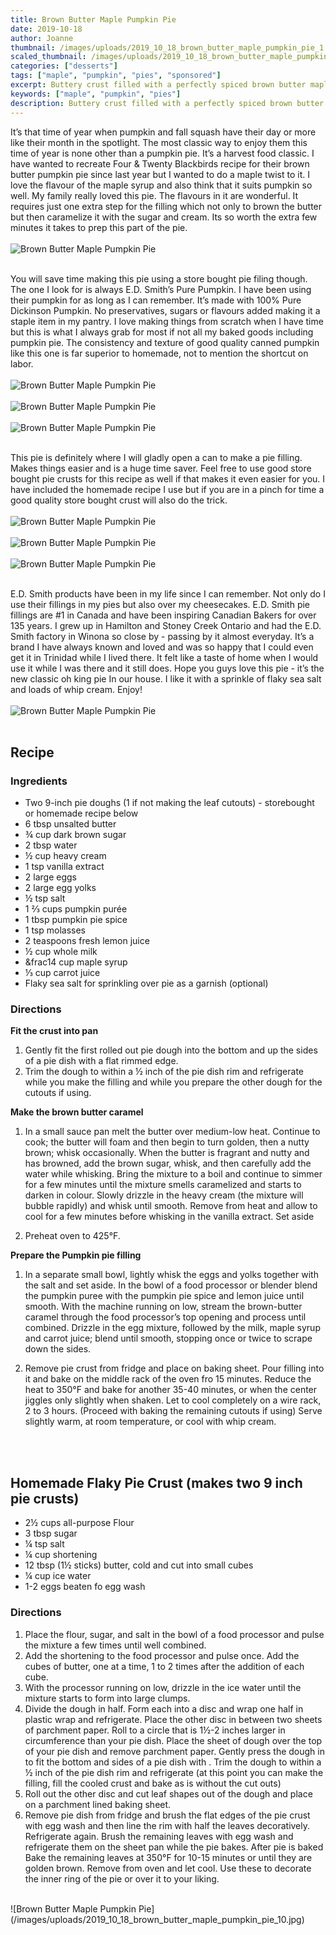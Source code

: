 ```yaml
---
title: Brown Butter Maple Pumpkin Pie
date: 2019-10-18
author: Joanne
thumbnail: /images/uploads/2019_10_18_brown_butter_maple_pumpkin_pie_1.jpg
scaled_thumbnail: /images/uploads/2019_10_18_brown_butter_maple_pumpkin_pie_0.jpg
categories: ["desserts"]
tags: ["maple", "pumpkin", "pies", "sponsored"]
excerpt: Buttery crust filled with a perfectly spiced brown butter maple pumpkin filling 
keywords: ["maple", "pumpkin", "pies"]
description: Buttery crust filled with a perfectly spiced brown butter maple pumpkin filling 
---
```


It’s that time of year when pumpkin and fall squash have their day or more like their month in the spotlight. The most classic way to enjoy them this time of year is none other than a pumpkin pie. It’s a harvest food classic. I have wanted to recreate Four & Twenty Blackbirds recipe for their brown butter pumpkin pie since last year but I wanted to do a maple twist to it. I love the flavour of the maple syrup and also think that it suits pumpkin so well. My family really loved this pie. The flavours in it are wonderful. It requires just one extra step for the filling which not only to brown the butter but then caramelize it with the sugar and cream. Its so worth the extra few minutes it takes to prep this part of the pie. 
</br>
</br>
![Brown Butter Maple Pumpkin Pie](/images/uploads/2019_10_18_brown_butter_maple_pumpkin_pie_2.jpg)
</br>
</br>

You will save time making this pie using a store bought pie filing though. The one I look for is always E.D. Smith’s Pure Pumpkin. I have been using their pumpkin for as long as I can remember. It’s made with 100% Pure Dickinson Pumpkin. No preservatives, sugars or flavours added making it a staple item in my pantry. I love making things from scratch when I have time but this is what I always grab for most if not all my baked goods including pumpkin pie. The consistency and texture of good quality canned pumpkin like this one is far superior to homemade, not to mention the shortcut on labor. 
</br>
</br>
![Brown Butter Maple Pumpkin Pie](/images/uploads/2019_10_18_brown_butter_maple_pumpkin_pie_3.jpg)
</br>
</br>
![Brown Butter Maple Pumpkin Pie](/images/uploads/2019_10_18_brown_butter_maple_pumpkin_pie_4.jpg)
</br>
</br>
![Brown Butter Maple Pumpkin Pie](/images/uploads/2019_10_18_brown_butter_maple_pumpkin_pie_5.jpg)
</br>
</br>

This pie is definitely where I will gladly open a can to make a pie filling. Makes things easier and is a huge time saver. Feel free to use good store bought pie crusts for this recipe as well if that makes it even easier for you. I have included the homemade recipe I use but if you are in a pinch for time a good quality store bought crust will also do the trick. 
</br>
</br>
![Brown Butter Maple Pumpkin Pie](/images/uploads/2019_10_18_brown_butter_maple_pumpkin_pie_7.jpg)
</br>
</br>
![Brown Butter Maple Pumpkin Pie](/images/uploads/2019_10_18_brown_butter_maple_pumpkin_pie_8.jpg)
</br>
</br>
![Brown Butter Maple Pumpkin Pie](/images/uploads/2019_10_18_brown_butter_maple_pumpkin_pie_6.jpg)
</br>
</br>

E.D. Smith products have been in my life since I can remember. Not only do I use their fillings in my pies but also over my cheesecakes. E.D. Smith pie fillings are #1 in Canada and  have been inspiring Canadian Bakers for over 135 years. I grew up in Hamilton and Stoney Creek Ontario and had the E.D. Smith factory in Winona so close by - passing by it almost everyday. It’s a brand I have always known and loved and was so happy that I could even get it in Trinidad while I lived there. It felt like a taste of home when I would use it while I was there and it still does. Hope you guys love this pie - it’s the new classic oh king pie In our house. I like it with a sprinkle of flaky sea salt and loads of whip cream. Enjoy! 
</br>
</br>
![Brown Butter Maple Pumpkin Pie](/images/uploads/2019_10_18_brown_butter_maple_pumpkin_pie_9.jpg)
</br>
</br>

## Recipe

### Ingredients

* <span itemprop="ingredients">Two 9-inch pie doughs (1 if not making the leaf cutouts) - storebought or homemade recipe below </span>
* <span itemprop="ingredients">6 tbsp unsalted butter</span>
* <span itemprop="ingredients">&frac34; cup dark brown sugar</span> 
* <span itemprop="ingredients">2 tbsp water </span>
* <span itemprop="ingredients">&frac12; cup heavy cream </span>
* <span itemprop="ingredients">1 tsp vanilla extract </span>
* <span itemprop="ingredients">2 large eggs </span>
* <span itemprop="ingredients">2 large egg yolks </span>
* <span itemprop="ingredients">&frac12; tsp salt </span>
* <span itemprop="ingredients">1 &frac23; cups pumpkin purée</span>
* <span itemprop="ingredients">1 tbsp pumpkin pie spice </span>
* <span itemprop="ingredients">1 tsp molasses </span>
* <span itemprop="ingredients">2 teaspoons fresh lemon juice </span>
* <span itemprop="ingredients">&frac12; cup whole milk </span>
* <span itemprop="ingredients">&frac14 cup maple syrup </span>
* <span itemprop="ingredients">&frac13; cup carrot juice</span>
* <span itemprop="ingredients">Flaky sea salt for sprinkling over pie as a garnish (optional)</span>

### Directions

__Fit the crust into pan__

1. Gently fit the first rolled out pie dough into the bottom and up the sides of a pie dish with a flat rimmed edge. 
2. Trim the dough to within a ½ inch of the pie dish rim and refrigerate while you make the filling and while you prepare the other dough for the cutouts if using. 

__Make the brown butter caramel__

1. In a small sauce pan melt the butter over medium-low heat. Continue to cook; the butter will foam and then begin to turn golden, then a nutty brown; whisk occasionally. When the butter is fragrant and nutty and has browned, add the brown sugar, whisk, and then carefully add the water while whisking. Bring the mixture to a boil and continue to simmer for a few minutes until the mixture smells caramelized and starts to darken in colour. Slowly drizzle in the heavy cream (the mixture will bubble rapidly) and whisk until smooth. Remove from heat and allow to cool for a few minutes before whisking in the vanilla extract. Set aside 

2. Preheat oven to 425°F. 

__Prepare the Pumpkin pie filling__

1. In a separate small bowl, lightly whisk the eggs and yolks together with the salt and set aside. In the bowl of a food processor or blender blend the pumpkin puree with the pumpkin pie spice and lemon juice until smooth. With the machine running on low, stream the brown-butter caramel through the food processor’s top opening and process until combined. Drizzle in the egg mixture, followed by the milk, maple syrup and carrot juice; blend until smooth, stopping once or twice to scrape down the sides. 

1. Remove pie crust from fridge and place on baking sheet. Pour filling into it and bake on the middle rack of the oven fro 15 minutes.  Reduce the heat to 350°F and bake for another 35-40 minutes, or when the center jiggles only slightly when shaken. Let to cool completely on a wire rack, 2 to 3 hours. (Proceed with baking the remaining cutouts if using) Serve slightly warm, at room temperature, or cool with whip cream. 
</br>
</br>

## Homemade Flaky Pie Crust (makes two 9 inch pie crusts)

* <span itemprop="ingredients">2½ cups all-purpose Flour</span>
* <span itemprop="ingredients">3 tbsp sugar</span>
* <span itemprop="ingredients">¼ tsp salt</span>
* <span itemprop="ingredients">¼ cup shortening</span>
* <span itemprop="ingredients">12 tbsp (1½ sticks) butter, cold and cut into small cubes</span>
* <span itemprop="ingredients">¼ cup ice water </span>
* <span itemprop="ingredients">1-2 eggs beaten fo egg wash </span>

### Directions

1. Place the flour, sugar, and salt in the bowl of a food processor and pulse the mixture a few times until well combined.
2. Add the shortening to the food processor and pulse once. Add the cubes of butter, one at a time, 1 to 2 times after the addition of each cube.
3. With the processor running on low, drizzle in the ice water until the mixture starts to form into large clumps.
4. Divide the dough in half. Form each into a disc and wrap one half in plastic wrap and refrigerate. Place the other disc in between two sheets of parchment paper. Roll to a circle that is 1½-2 inches larger in circumference than your pie dish. Place the sheet of dough over the top of your pie dish and remove parchment paper. Gently press the dough in to fit the bottom and sides of a pie dish with . Trim the dough to within a ½ inch of the pie dish rim and refrigerate (at this point you can make the filling, fill the cooled crust and bake as is without the cut outs) 
5. Roll out the other disc and cut leaf shapes out of the dough and place on a parchment lined baking sheet. 
6. Remove pie dish from fridge and brush the flat edges of the pie crust with egg wash and then line the rim with half the leaves decoratively. Refrigerate again. Brush the remaining leaves with egg wash and refrigerate them on the sheet pan while the pie bakes. After pie is baked Bake the remaining leaves at 350°F for 10-15 minutes or until they are golden brown. Remove from oven and let cool. Use these to decorate the inner ring of the pie or over it to your liking.

</br>
![Brown Butter Maple Pumpkin Pie](/images/uploads/2019_10_18_brown_butter_maple_pumpkin_pie_10.jpg)
